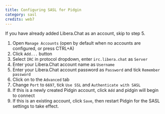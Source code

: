 ```yaml
---
title: Configuring SASL for Pidgin
category: sasl
credits: web7
---
```


If you have already added Libera.Chat as an account, skip to step 5.

1. Open `Manage Accounts` (open by default when no accounts are configured,
   or press CTRL+A)
2. Click `Add...` button
3. Select `IRC` in protocol dropdown, enter `irc.libera.chat` as `Server`
4. Enter your Libera.Chat account name as `Username`
5. Enter your Libera.Chat account password as `Password` and tick
   `Remember password`
6. Click on to the `Advanced` tab
7. Change `Port` to `6697`, tick `Use SSL` and `Authenticate with SASL`
8. If this is a newly created Pidgin account, click `Add` and pidgin will
   begin to connect
9. If this is an existing account, click `Save`, then restart Pidgin for the
   SASL settings to take effect.
